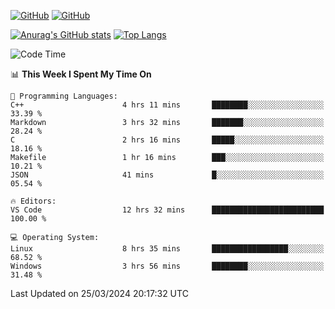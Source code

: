 [![GitHub](https://img.shields.io/github/followers/sharpxk?style=social)](https://github.com/sharpxk) [![GitHub](https://img.shields.io/github/stars/sharpxk?style=social)](https://github.com/sharpxk)

[![Anurag's GitHub stats](https://github-readme-stats-git-masterrstaa-rickstaa.vercel.app/api?username=sharpxk&hide=contribs,prs,issues&show_icons=true&theme=tokyonight)](https://github.com/anuraghazra/github-readme-stats)
[![Top Langs](https://github-readme-stats-git-masterrstaa-rickstaa.vercel.app/api/top-langs/?username=sharpxk&layout=compact&theme=tokyonight)](https://github.com/anuraghazra/github-readme-stats)

<!--START_SECTION:waka-->
![Code Time](http://img.shields.io/badge/Code%20Time-474%20hrs%2058%20mins-blue)

📊 **This Week I Spent My Time On** 

```text
💬 Programming Languages: 
C++                      4 hrs 11 mins       ████████░░░░░░░░░░░░░░░░░   33.39 % 
Markdown                 3 hrs 32 mins       ███████░░░░░░░░░░░░░░░░░░   28.24 % 
C                        2 hrs 16 mins       █████░░░░░░░░░░░░░░░░░░░░   18.16 % 
Makefile                 1 hr 16 mins        ███░░░░░░░░░░░░░░░░░░░░░░   10.21 % 
JSON                     41 mins             █░░░░░░░░░░░░░░░░░░░░░░░░   05.54 % 

🔥 Editors: 
VS Code                  12 hrs 32 mins      █████████████████████████   100.00 % 

💻 Operating System: 
Linux                    8 hrs 35 mins       █████████████████░░░░░░░░   68.52 % 
Windows                  3 hrs 56 mins       ████████░░░░░░░░░░░░░░░░░   31.48 % 
```


 Last Updated on 25/03/2024 20:17:32 UTC
<!--END_SECTION:waka-->
